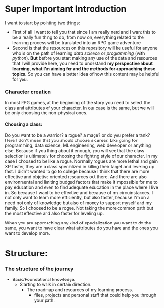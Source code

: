 # Super Important Introduction
I want to start by pointing two things:
* First of all I want to tell you that since I am really nerd and I want this to be a really fun thing to do, from now on, everything related to the learning process will be translated into an RPG game adventure.
* Second is that the resources on this repository will be useful for anyone who is on the path of learning *data science* or *programming* (with *python*). **But** before you start making any use of the data and resources that I will provide here, you need to undestand **my perspective about learning, what I'm aiming for and the methods for approaching these topics.** So you can have a better idea of how this content may be helpful for you.

### Character creation 
In most RPG games, at the beginning of the story you need to select the class and attributes of your character. In our case is the same, but we will be only choosing the non-physical ones.
#### Choosing a class: 
Do you want to be a warrior? a rogue? a mage? or do you prefer a tank? 
Here I don't mean that you should choose a career. Like going for programming, data science, ML engineering, web developer or anything else. Because if you thing about it enough, you will see that the class selection is ultimately for choosing the fighting style of our character.
In my case I choosed to be like a rogue.
Normally rogues are more lethal and gain XP faster, they are a class specialized in killing their target and leveling up fast. 
I didn't wanted to go to college because I think that there are more effective and objetive oriented resources out there. And there are also environmental and limiting budged factors that make it impossible for me to pay education and even to find adequate education in the place where I live in. 
So because I want to be effective and because of my circuinstances. I not only want to learn more efficiently, but also faster, because I'm on a need not only of knowledge but also of money to support myself and my family.
So I choosed to be a rogue. Not taking the more common path but the most effective and also faster for leveling up. 

When you are approaching any kind of specialization you want to do the same, you want to have clear what attributes do you have and the ones you want to develop more.



# Structure:
### The structure of the journey
* Basic/Foundational knowledge.
  * Starting to walk in certain direction.
    * The roadmap and resources of my learning process.
      * files, projects and personal stuff that could help you through your path. 
